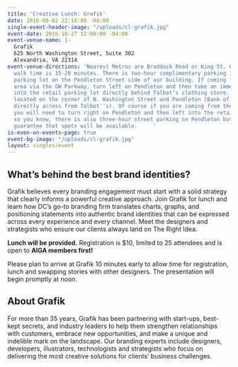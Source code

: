 ```yaml
---
title: 'Creative Lunch: Grafik'
date: 2016-08-02 22:14:00 -04:00
single-event-header-image: "/uploads/cl-grafik.jpg"
event-date: 2016-10-27 12:00:00 -04:00
event-venue-name: |-
  Grafik
  625 North Washington Street, Suite 302
  Alexandria, VA 22314
event-venue-directions: 'Nearest Metros are Braddock Road or King St. Old Town. Estimated
  walk time is 15-20 minutes. There is two-hour complimentary parking in the retail
  parking lot on the Pendleton Street side of our building. If coming from the DC/Arlington
  area via the GW Parkway, turn left on Pendleton and then take an immediate left
  into the retail parking lot directly behind Talbot’s clothing store. Talbot''s is
  located on the corner of N. Washington Street and Pendleton (Bank of America is
  directly across from Talbot''s). Of course if you are coming from the opposite direction
  you will need to turn right on Pendleton and then left into the retail lot. Just
  so you know, there is also three-hour street parking on Pendleton but there is no
  guarantee that spots will be available.     '
is-even-on-events-page: true
event-bg-image: "/uploads/cl-grafik.jpg"
layout: singles/event
---
```


## What’s behind the best brand identities?
Grafik believes every branding engagement must start with a solid strategy that clearly informs a powerful creative approach. Join Grafik for lunch and learn how DC’s go-to branding firm translates charts, graphs, and positioning statements into authentic brand identities that can be expressed across every experience and every channel. Meet the designers and strategists who ensure our clients always land on The Right Idea.

**Lunch will be provided.** Registration is $10, limited to 25 attendees and is open to **AIGA members first!**

Please plan to arrive at Grafik 10 minutes early to allow time for registration, lunch and swapping stories with other designers. The presentation will begin promptly at noon.

## About Grafik
For more than 35 years, Grafik has been partnering with start-ups, best-kept secrets, and industry leaders to help them strengthen relationships with customers, embrace new opportunities, and make a unique and indelible mark on the landscape. Our branding experts include designers, developers, illustrators, technologists and strategists who focus on delivering the most creative solutions for clients’ business challenges.
